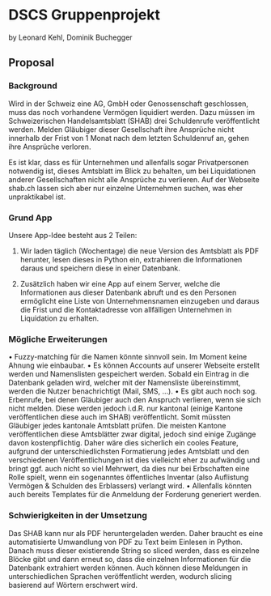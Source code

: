 # DSCS Gruppenprojekt
by Leonard Kehl, Dominik Buchegger

## Proposal

### Background
Wird in der Schweiz eine AG, GmbH oder Genossenschaft geschlossen, muss das noch vorhandene Vermögen liquidiert werden. Dazu müssen im Schweizerischen Handelsamtsblatt (SHAB) drei Schuldenrufe veröffentlicht werden. Melden Gläubiger dieser Gesellschaft ihre Ansprüche nicht innerhalb der Frist von 1 Monat nach dem letzten Schuldenruf an, gehen ihre Ansprüche verloren.

Es ist klar, dass es für Unternehmen und allenfalls sogar Privatpersonen notwendig ist, dieses Amtsblatt im Blick zu behalten, um bei Liquidationen anderer Gesellschaften nicht alle Ansprüche zu verlieren. Auf der Webseite shab.ch lassen sich aber nur einzelne Unternehmen suchen, was eher unpraktikabel ist.

### Grund App
Unsere App-Idee besteht aus 2 Teilen:

1.	Wir laden täglich (Wochentage) die neue Version des Amtsblatt als PDF herunter, lesen dieses in Python ein, extrahieren die Informationen daraus und speichern diese in einer Datenbank.

2.	Zusätzlich haben wir eine App auf einem Server, welche die Informationen aus dieser Datenbank abruft und es den Personen ermöglicht eine Liste von Unternehmensnamen einzugeben und daraus die Frist und die Kontaktadresse von allfälligen Unternehmen in Liquidation zu erhalten.

### Mögliche Erweiterungen
•	Fuzzy-matching für die Namen könnte sinnvoll sein. Im Moment keine Ahnung wie einbaubar.
•	Es können Accounts auf unserer Webseite erstellt werden und Namenslisten gespeichert werden. Sobald ein Eintrag in die Datenbank geladen wird, welcher mit der Namensliste übereinstimmt, werden die Nutzer benachrichtigt (Mail, SMS, …).
•	Es gibt auch noch sog. Erbenrufe, bei denen Gläubiger auch den Anspruch verlieren, wenn sie sich nicht melden. Diese werden jedoch i.d.R. nur kantonal (einige Kantone veröffentlichen diese auch im SHAB) veröffentlicht. Somit müssten Gläubiger jedes kantonale Amtsblatt prüfen. Die meisten Kantone veröffentlichen diese Amtsblätter zwar digital, jedoch sind einige Zugänge davon kostenpflichtig. Daher wäre dies sicherlich ein cooles Feature, aufgrund der unterschiedlichsten Formatierung jedes Amtsblatt und den verschiedenen Veröffentlichungen ist dies vielleicht eher zu aufwändig und bringt ggf. auch nicht so viel Mehrwert, da dies nur bei Erbschaften eine Rolle spielt, wenn ein sogenanntes öffentliches Inventar (also Auflistung Vermögen & Schulden des Erblassers) verlangt wird.
•	Allenfalls könnten auch bereits Templates für die Anmeldung der Forderung generiert werden.

### Schwierigkeiten in der Umsetzung
Das SHAB kann nur als PDF heruntergeladen werden. Daher braucht es eine automatisierte Umwandlung von PDF zu Text beim Einlesen in Python. Danach muss dieser existierende String so sliced werden, dass es einzelne Blöcke gibt und dann erneut so, dass die einzelnen Informationen für die Datenbank extrahiert werden können. Auch können diese Meldungen in unterschiedlichen Sprachen veröffentlicht werden, wodurch slicing basierend auf Wörtern erschwert wird.

